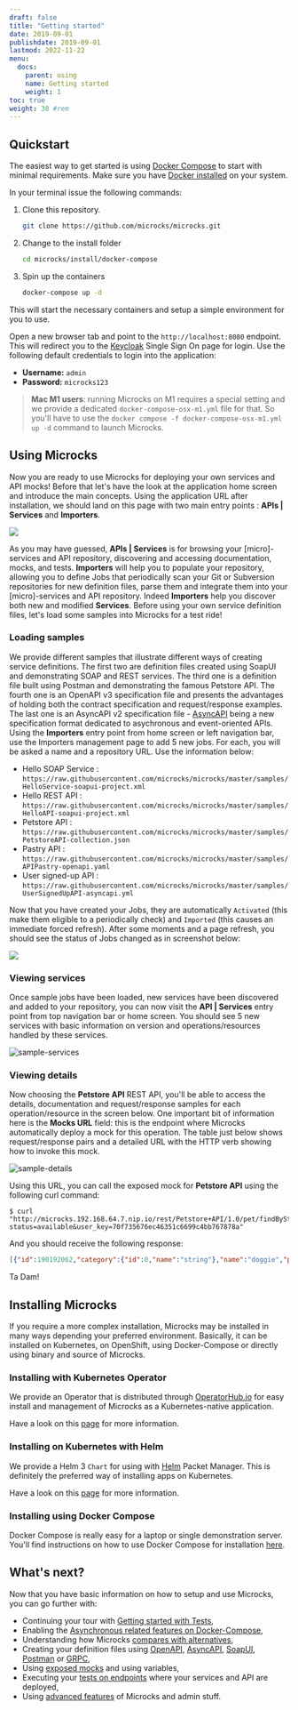 ```yaml
---
draft: false
title: "Getting started"
date: 2019-09-01
publishdate: 2019-09-01
lastmod: 2022-11-22
menu:
  docs:
    parent: using
    name: Getting started
    weight: 1
toc: true
weight: 30 #rem
---
```


## Quickstart

The easiest way to get started is using [Docker Compose](https://docs.docker.com/compose/) to start with minimal requirements. Make sure you have [Docker installed](https://docs.docker.com/get-docker/) on your system.

In your terminal issue the following commands:

1. Clone this repository.

   ```sh
   git clone https://github.com/microcks/microcks.git
   ```

2. Change to the install folder

   ```sh
   cd microcks/install/docker-compose
   ```

3. Spin up the containers

   ```sh
   docker-compose up -d
   ```

This will start the necessary containers and setup a simple environment for you to use.

Open a new browser tab and point to the `http://localhost:8080` endpoint. This will redirect you to the [Keycloak](https://www.keycloak.org/) Single Sign On page for login. Use the following default credentials to login into the application:

* **Username:** `admin`
* **Password:** `microcks123`

> **Mac M1 users**: running Microcks on M1 requires a special setting and we provide a dedicated `docker-compose-osx-m1.yml` file for that. So you'll have to use the `docker compose -f docker-compose-osx-m1.yml up -d` command to launch Microcks.

## Using Microcks

Now you are ready to use Microcks for deploying your own services and API mocks! Before that let's have the look at the application home screen and introduce the main concepts. Using the application URL after installation, we should land on this page with two main entry points : <b>APIs | Services</b> and <b>Importers</b>.
			
<img src="/images/home-screen.png" class="img-responsive"/>
			
As you may have guessed, <b>APIs | Services</b> is for browsing your [micro]-services and API repository, discovering and accessing documentation, mocks, and tests. <b>Importers</b> will help you to populate your repository, allowing you to define Jobs that periodically scan your Git or Subversion repositories for new definition files, parse them and integrate them into your [micro]-services and API repository. Indeed <b>Importers</b> help you discover both new and modified <b>Services</b>. Before using your own service definition files, let's load some samples into Microcks for a test ride!

### Loading samples

We provide different samples that illustrate different ways of creating service definitions. The first two are definition files created using SoapUI and demonstrating SOAP and REST services. The third one is a definition file built using Postman and demonstrating the famous Petstore API. The fourth one is an OpenAPI v3 specification file and presents the advantages of holding both the contract specification and request/response examples. The last one is an AsyncAPI v2 specification file - [AsyncAPI](https://www.asyncapi.com/) being a new specification format dedicated to asychronous and event-oriented APIs. Using the <b>Importers</b> entry point from home screen or left navigation bar, use the Importers management page to add 5 new jobs. For each, you will be asked a name and a repository URL. Use the information below:

* Hello SOAP Service : `https://raw.githubusercontent.com/microcks/microcks/master/samples/HelloService-soapui-project.xml`
* Hello REST API : `https://raw.githubusercontent.com/microcks/microcks/master/samples/HelloAPI-soapui-project.xml`
* Petstore API : `https://raw.githubusercontent.com/microcks/microcks/master/samples/PetstoreAPI-collection.json`
* Pastry API : `https://raw.githubusercontent.com/microcks/microcks/master/samples/APIPastry-openapi.yaml`
* User signed-up API : `https://raw.githubusercontent.com/microcks/microcks/master/samples/UserSignedUpAPI-asyncapi.yml`
				

Now that you have created your Jobs, they are automatically <code>Activated</code> (this make them eligible to a periodically check) and <code>Imported</code> (this causes an immediate forced refresh).  After some moments and a page refresh, you should see the status of Jobs changed as in screenshot below:
			
<img src="/images/sample-jobs.png" class="img-responsive"/>

### Viewing services

Once sample jobs have been loaded, new services have been discovered and added to your repository, you can now visit the <b>API | Services</b> entry point from top navigation bar or home screen. You should see 5 new services with basic information on version and operations/resources handled by these services.
			
![sample-services](/images/sample-services.png)

### Viewing details

Now choosing the <b>Petstore API</b> REST API, you'll be able to access the details, documentation and request/response samples for each operation/resource in the screen below. One important bit of information here is the <b>Mocks URL</b> field: this is the endpoint where Microcks automatically deploy a mock for this operation. The table just below shows request/response pairs and a detailed URL with the HTTP verb showing how to invoke this mock.

![sample-details](/images/sample-details.png)
			
Using this URL, you can call the exposed mock for <b>Petstore API</b> using the following curl command:

```
$ curl "http://microcks.192.168.64.7.nip.io/rest/Petstore+API/1.0/pet/findByStatus?status=available&user_key=70f735676ec46351c6699c4bb767878a"
```

And you should receive the following response:

```json
[{"id":190192062,"category":{"id":0,"name":"string"},"name":"doggie","photoUrls":["string"],"tags":[{"id":0,"name":"string"}],"status":"available"},{"id":190192063,"category":{"id":0,"name":"string"},"name":"doggie","photoUrls":["string"],"tags":[{"id":0,"name":"string"}],"status":"available"},{"id":190192285,"category":{"id":0,"name":"string"},"name":"doggie","photoUrls":["string"],"tags":[{"id":0,"name":"string"}],"status":"available"},{"id":190192654,"category":{"id":0,"name":"string"},"name":"doggie","photoUrls":["string"],"tags":[{"id":0,"name":"string"}],"status":"available"},{"id":190192671,"category":{"id":0,"name":"string"},"name":"doggie","photoUrls":["string"],"tags":[{"id":0,"name":"string"}],"status":"available"},{"id":190192727,"category":{"id":0,"name":"string"},"name":"doggie","photoUrls":["string"],"tags":[{"id":0,"name":"string"}],"status":"available"},{"id":190192736,"category":{"id":0,"name":"string"},"name":"doggie","photoUrls":["string"],"tags":[{"id":0,"name":"string"}],"status":"available"},{"id":190192768,"category":{"id":0,"name":"string"},"name":"doggie","photoUrls":["string"],"tags":[{"id":0,"name":"string"}],"status":"available"},{"id":190192878,"category":{"id":0,"name":"string"},"name":"doggie","photoUrls":["string"],"tags":[{"id":0,"name":"string"}],"status":"available"},{"id":190192907,"category":{"id":0,"name":"string"},"name":"doggie","photoUrls":["string"],"tags":[{"id":0,"name":"string"}],"status":"available"},{"id":190193000,"category":{"id":0,"name":"string"},"name":"doggie","photoUrls":["string"],"tags":[{"id":0,"name":"string"}],"status":"available"},{"id":-98125093,"category":{"id":-517488397,"name":"EJvNbK"},"name":"LuEfMZATrHz","photoUrls":["XCXOVVkaxa","gNwYqHEmC","nvCvphDeuqztysUBNed","W","vmrxRIViyXqumolLIeoB","JRqHVxk","tCUGbegVHoXajm","UiHppQn"],"tags":[{"id":727599428,"name":"RemggEDzxPljbrlktdWf"},{"id":1987753751,"name":"zWqdKAGHMmhPPlomljaNtuvm"},{"id":1251632392,"name":"BAgtgtKOxZGdsS"},{"id":-1813025208,"name":"OkKxtfAkCMEICbbQDVPi"},{"id":-730110346,"name":"WshDF"},{"id":2100951153,"name":"yxUFSknQEleIAQCoocl"},{"id":-2135188117,"name":"M"},{"id":1352243140,"name":"koKHsjysHXW"},{"id":1696778814,"name":"KaihiyarcZkIzkkquWPZ"},{"id":659492963,"name":"xqIzulcBPzWMyUpQwQK"},{"id":-2118372841,"name":"naYFGuHmqDqOpfHH"}],"status":"available"},{"id":8739826599258110549,"category":{"id":0,"name":"string"},"name":"doggie","photoUrls":["string"],"tags":[{"id":0,"name":"string"}],"status":"available"}]
```

Ta Dam!

## Installing Microcks

If you require a more complex installation, Microcks may be installed in many ways depending your preferred environment. Basically, it can be installed on Kubernetes, on OpenShift, using Docker-Compose or directly using binary and source of Microcks.
	
### Installing with Kubernetes Operator

We provide an Operator that is distributed through [OperatorHub.io](https://operatorhub.io/operator/microcks) for easy install and management of Microcks as a Kubernetes-native application.

Have a look on this [page](/documentation/installing/operator) for more information.

### Installing on Kubernetes with Helm

We provide a Helm 3 `Chart` for using with [Helm](https://helm.sh/) Packet Manager. This is definitely the preferred way of installing apps on Kubernetes.

Have a look on this [page](/documentation/installing/kubernetes) for more information.
			
### Installing using Docker Compose

Docker Compose is really easy for a laptop or single demonstration server. You'll find instructions on how to use Docker Compose for installation [here](/documentation/installing/docker-compose).

## What's next?

Now that you have basic information on how to setup and use Microcks, you can go further with:

* Continuing your tour with [Getting started with Tests](/documentation/getting-started-tests),
* Enabling the [Asynchronous related features on Docker-Compose](/documentation/installing/docker-compose#enabling-asynchronous-api-features),
* Understanding how Microcks [compares with alternatives](/documentation/using/alternatives),
* Creating your definition files using [OpenAPI](/documentation/using/openapi), [AsyncAPI](/documentation/using/asyncapi), [SoapUI](/documentation/using/soapui), [Postman](/documentation/using/postman) or [GRPC](/documentation/using/grpc), 
* Using [exposed mocks](/documentation/using/mocks) and using variables,
* Executing your [tests on endpoints](/documentation/using/tests) where your services and API are deployed,
* Using [advanced features]((/documentation/using/advanced)) of Microcks and admin stuff.
